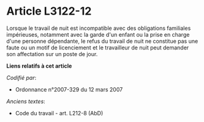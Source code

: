# Article L3122-12

Lorsque le travail de nuit est incompatible avec des obligations familiales impérieuses, notamment avec la garde d'un enfant
ou la prise en charge d'une personne dépendante, le refus du travail de nuit ne constitue pas une faute ou un motif de
licenciement et le travailleur de nuit peut demander son affectation sur un poste de jour.

**Liens relatifs à cet article**

_Codifié par_:

  - Ordonnance n°2007-329 du 12 mars 2007

_Anciens textes_:

  - Code du travail - art. L212-8 (AbD)
